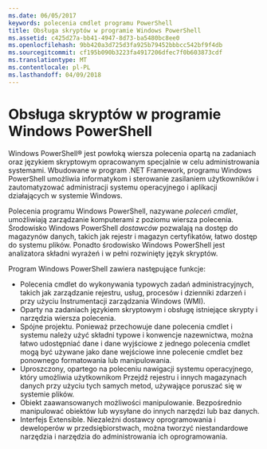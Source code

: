 ```yaml
---
ms.date: 06/05/2017
keywords: polecenia cmdlet programu PowerShell
title: Obsługa skryptów w programie Windows PowerShell
ms.assetid: c425d27a-bb41-4947-8d73-ba5480bc8ee0
ms.openlocfilehash: 9bb420a3d725d3fa925b79452bbbcc542bf9f4db
ms.sourcegitcommit: cf195b090b3223fa4917206dfec7f0b603873cdf
ms.translationtype: MT
ms.contentlocale: pl-PL
ms.lasthandoff: 04/09/2018
---
```

# <a name="scripting-with-windows-powershell"></a>Obsługa skryptów w programie Windows PowerShell

Windows PowerShell® jest powłoką wiersza polecenia opartą na zadaniach oraz językiem skryptowym opracowanym specjalnie w celu administrowania systemami. Wbudowane w program .NET Framework, programu Windows PowerShell umożliwia informatykom i sterowanie zasilaniem użytkowników i zautomatyzować administracji systemu operacyjnego i aplikacji działających w systemie Windows.

Polecenia programu Windows PowerShell, nazywane *poleceń cmdlet*, umożliwiają zarządzanie komputerami z poziomu wiersza polecenia. Środowisko Windows PowerShell *dostawców* pozwalają na dostęp do magazynów danych, takich jak rejestr i magazyn certyfikatów, łatwo dostęp do systemu plików. Ponadto środowisko Windows PowerShell jest analizatora składni wyrażeń i w pełni rozwinięty język skryptów.

Program Windows PowerShell zawiera następujące funkcje:

- Polecenia cmdlet do wykonywania typowych zadań administracyjnych, takich jak zarządzanie rejestru, usług, procesów i dzienniki zdarzeń i przy użyciu Instrumentacji zarządzania Windows (WMI).
- Oparty na zadaniach językiem skryptowym i obsługę istniejące skrypty i narzędzia wiersza polecenia.
- Spójne projektu. Ponieważ przechowuje dane polecenia cmdlet i systemu należy użyć składni typowe i konwencje nazewnictwa, można łatwo udostępniać dane i dane wyjściowe z jednego polecenia cmdlet mogą być używane jako dane wejściowe inne polecenie cmdlet bez ponownego formatowania lub manipulowania.
- Uproszczony, opartego na poleceniu nawigacji systemu operacyjnego, który umożliwia użytkownikom Przejdź rejestru i innych magazynach danych przy użyciu tych samych metod, używające poruszać się w systemie plików.
- Obiekt zaawansowanych możliwości manipulowanie. Bezpośrednio manipulować obiektów lub wysyłane do innych narzędzi lub baz danych.
- Interfejs Extensible. Niezależni dostawcy oprogramowania i deweloperów w przedsiębiorstwach, można tworzyć niestandardowe narzędzia i narzędzia do administrowania ich oprogramowania.